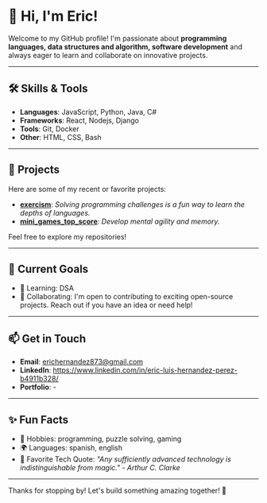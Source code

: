 # 👋 Hi, I'm Eric!

Welcome to my GitHub profile! I'm passionate about **programming languages, data structures and algorithm, software development** and always eager to learn and collaborate on innovative projects.

---

## 🛠️ Skills & Tools
- **Languages**: JavaScript, Python, Java, C#
- **Frameworks**: React, Nodejs, Django
- **Tools**: Git, Docker
- **Other**: HTML, CSS, Bash

---

## 🚀 Projects
Here are some of my recent or favorite projects:

- **[exercism](https://github.com/ericluis12122/exercism)**: *Solving programming challenges is a fun way to learn the depths of languages.*
- **[mini_games_top_score](https://ericluis12122.github.io/frontend_mini_games_top_score/index.html)**: *Develop mental agility and memory.*

Feel free to explore my repositories!

---

## 🎯 Current Goals
- 🌱 Learning: DSA
- 🌟 Collaborating: I'm open to contributing to exciting open-source projects. Reach out if you have an idea or need help!

---

## 📫 Get in Touch
- **Email**: erichernandez873@gmail.com
- **LinkedIn**: https://www.linkedin.com/in/eric-luis-hernandez-perez-b4911b328/
- **Portfolio**: -

---

## ✨ Fun Facts
- 🎨 Hobbies: programming, puzzle solving, gaming
- 🌍 Languages: spanish, english
- 🌟 Favorite Tech Quote: *"Any sufficiently advanced technology is indistinguishable from magic." - Arthur C. Clarke*

---

Thanks for stopping by! Let's build something amazing together! 🚀
